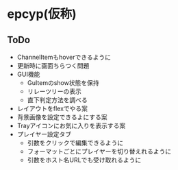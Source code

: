 # epcyp(仮称)

## ToDo
- ChannelItemもhoverできるように
- 更新時に画面ちらつく問題
- GUI機能
  - GuItemのshow状態を保持
  - リレーツリーの表示
  - 直下判定方法を調べる
- レイアウトをflexでやる案
- 背景画像を設定できるよにする案
- Trayアイコンにお気に入りを表示する案
- プレイヤー設定タブ
  - 引数をクリックで編集できるように
  - フォーマットごとにプレイヤーを切り替えれるように
  - 引数をホスト名URLでも受け取れるように
